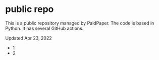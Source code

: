 # public repo

This is a public repository managed by PaidPaper. The code is based in Python. It has several GitHub actions.

Updated Apr 23, 2022
- 1
- 2
